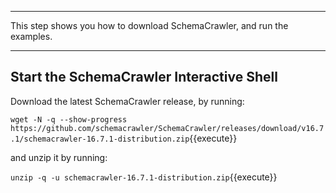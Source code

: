 -----

This step shows you how to download SchemaCrawler, and run the examples.

-----

## Start the SchemaCrawler Interactive Shell

Download the latest SchemaCrawler release, by running:

`wget -N -q --show-progress  https://github.com/schemacrawler/SchemaCrawler/releases/download/v16.7.1/schemacrawler-16.7.1-distribution.zip`{{execute}}

and unzip it by running:

`unzip -q -u schemacrawler-16.7.1-distribution.zip`{{execute}}
